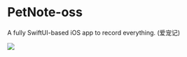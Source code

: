 # PetNote-oss
A fully SwiftUI-based iOS app to record everything. (爱宠记)

[![](https://mymx2-oss.oss-cn-shanghai.aliyuncs.com/doc/img-prtsc-oss.jpg)](https://player.bilibili.com/player.html?isOutside=true&aid=1755918232&bvid=BV1Q4421S7Bx&cid=1593767032&p=1)

